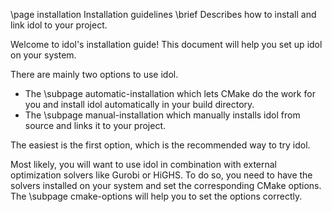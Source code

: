 \page installation Installation guidelines
\brief Describes how to install and link idol to your project.

Welcome to idol's installation guide! This document will help you set up idol on your system.

There are mainly two options to use idol. 

* The \subpage automatic-installation which lets CMake do the work for you and install idol automatically in your build directory.
* The \subpage manual-installation which manually installs idol from source and links it to your project.

The easiest is the first option, which is the recommended way to try idol.

Most likely, you will want to use idol in combination with external optimization solvers like Gurobi or HiGHS.
To do so, you need to have the solvers installed on your system and set the corresponding CMake options.
The \subpage cmake-options will help you to set the options correctly.
